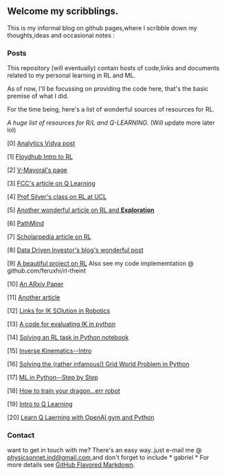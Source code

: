 ## Welcome my scribblings.

This is my informal blog on github pages,where I scribble down my thoughts,ideas and occasional notes :

### Posts

This repository (will eventually) contain hosts of code,links and documents related to my personal learning in RL and ML.

As of now, I'll be focussing on providing the code here, that's the basic premise of what I did.

For the time being, here's a list of wonderful sources of resources for RL.

*A huge list of resources for R/L and Q-LEARNING.* (Will update more later lol)

[0] [Analytics Vidya post](https://www.analyticsvidhya.com/blog/2019/04/introduction-deep-q-learning-python/)

[1] [Floydhub Intro to RL](https://blog.floydhub.com/an-introduction-to-q-learning-reinforcement-learning/amp/)

[2] [V-Mayoral's page](https://vmayoral.github.io/)

[3] [FCC's article on Q Learning](https://medium.com/free-code-camp/an-introduction-to-q-learning-reinforcement-learning-14ac0b4493cc)

[4] [Prof Silver's class on RL at UCL](http://www0.cs.ucl.ac.uk/staff/d.silver/web/Teaching.html)

[5] [Another wonderful article on RL and **Exploration**](https://studywolf.wordpress.com/2012/11/25/reinforcement-learning-q-learning-and-exploration/)

[6] [PathMind](https://pathmind.com/wiki/deep-reinforcement-learning)

[7] [Scholarpedia article on RL](http://www.scholarpedia.org/article/Reinforcement_learning)

[8] [Data Driven Investor's blog's wonderful post](https://medium.com/datadriveninvestor/training-a-robotic-arm-to-do-human-like-tasks-using-rl-8d3106c87aaf)

[9] [A beautiful project on RL](https://blog.floydhub.com/robotic-arm-control-deep-reinforcement-learning/) Also see my code implememtation @ github.com/feruxhi/rl-theint

[10] [An ARxiv Paper](https://arxiv.org/abs/1509.02971)

[11] [Another article](https://www.google.com/amp/s/blog.floydhub.com/robotic-arm-control-deep-reinforcement-learning/amp/)

[12] [Links for IK SOlution in Robotics](https://www.google.com/search?q=inverse+kinematics+2+link+arm+python&sa=X&ved=2ahUKEwif5e_y4cDmAhUMXisKHWmnABoQ1QIwCnoECA4QCA&biw=360&bih=592)

[13] [A code for evaluating IK in python](https://github.com/RationalAsh/invkin/blob/master/invkin.py)

[14] [Solving an RL task in Python notebook](https://towardsdatascience.com/reinforcement-learning-from-scratch-designing-and-solving-a-task-all-within-a-python-notebook-48c40021da4)

[15] [Inverse Kinematics--Intro](http://faculty.salina.k-state.edu/tim/robotics_sg/Arm_robots/inverseKin.html)

[16] [Solving the (rather infamous!) Grid World Problem in Python](https://towardsdatascience.com/reinforcement-learning-implement-grid-world-from-scratch-c5963765ebff)

[17] [ML in Python--Step by Step](https://machinelearningmastery.com/machine-learning-in-python-step-by-step/)

[18] [How to train your dragon...err robot](https://towardsdatascience.com/rl-train-the-robotic-arm-to-reach-a-ball-part-01-1cecd2e1cfb8)

[19] [Intro to Q Learning](https://www.freecodecamp.org/news/an-introduction-to-q-learning-reinforcement-learning-14ac0b4493cc/amp/)

[20] [Learn Q Laerning with OpenAI gym and Python](https://www.learndatasci.com/tutorials/reinforcement-q-learning-scratch-python-openai-gym/)




### Contact

want to get in touch with me? There's an easy way..just e-mail me @ physicsonnet.ind@gmail.com,and don't forget to include * gabriel *
For more details see [GitHub Flavored Markdown](https://guides.github.com/features/mastering-markdown/).
